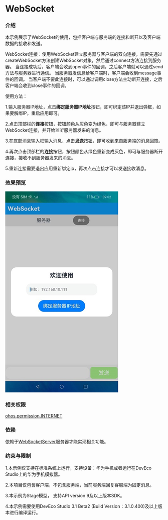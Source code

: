 # WebSocket

### 介绍

本示例展示了WebSocket的使用，包括客户端与服务端的连接和断开以及客户端数据的接收和发送。

WebSocket连接：使用WebSocket建立服务器与客户端的双向连接，需要先通过createWebSocket方法创建WebSocket对象，然后通过connect方法连接到服务器。
当连接成功后，客户端会收到open事件的回调，之后客户端就可以通过send方法与服务器进行通信。 当服务器发信息给客户端时，客户端会收到message事件的回调。
当客户端不要此连接时，可以通过调用close方法主动断开连接，之后客户端会收到close事件的回调。

使用方法：

1.输入服务器IP地址，点击**绑定服务器IP地址**按钮，即可绑定该IP并退出弹框，如果要解绑IP，重启应用即可。

2.点击顶部栏的**连接**按钮，按钮颜色从灰色变为绿色，即可与服务器建立WebSocket连接，并开始监听服务器发来的消息。

3.在底部消息输入框输入消息，点击**发送**按钮，即可收到来自服务端的消息回馈。

4.再次点击顶部栏的**连接**按钮，按钮颜色从绿色重新变成灰色，即可与服务器断开连接，接收不到服务器发来的消息。

5.重新连接需要退出应用重新绑定ip，再次点击连接才可以发送接收消息。

### 效果预览

![](screenshots/device/bindService.png)

### 相关权限

[ohos.permission.INTERNET](https://developer.harmonyos.com/cn/docs/documentation/doc-guides/permission-list-0000001281480750)

### 依赖
依赖于[WebSocketServer](https://gitee.com/adslk/application_server/tree/master/WebSocketServer)服务器才能实现相关功能。

### 约束与限制

1.本示例仅支持在标准系统上运行，支持设备：华为手机或者运行在DevEco Studio上的华为手机模拟器。

2.本项目仅包含客户端，不包含服务端，当前服务端回复客服端为固定消息。

3.本示例为Stage模型，  支持API version 9及以上版本SDK。

4.本示例需要使用DevEco Studio 3.1 Beta2 (Build Version：3.1.0.400)及以上版本进行编译运行。